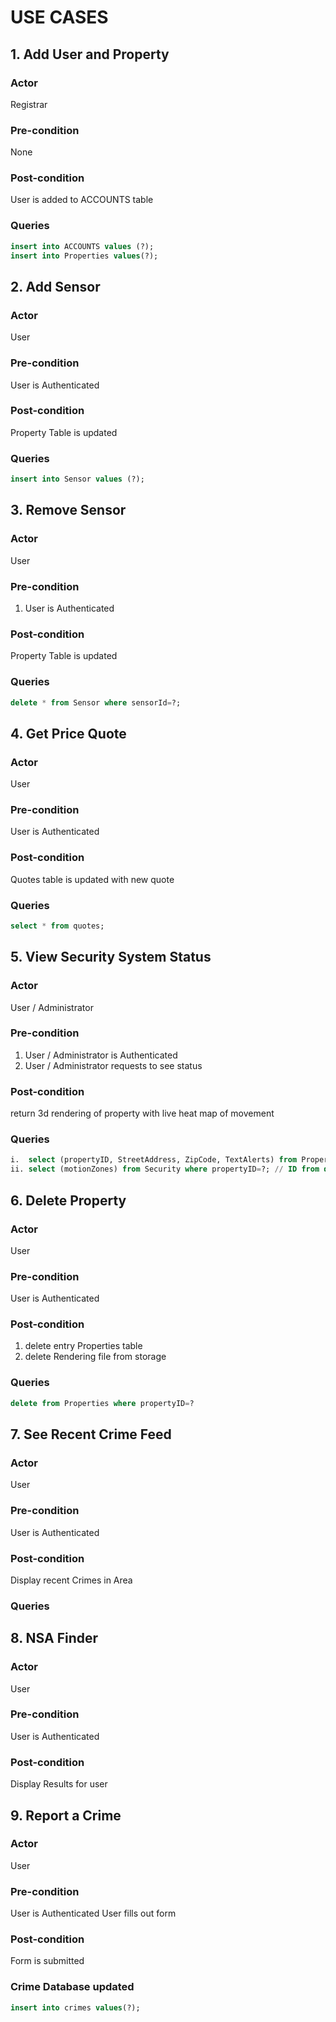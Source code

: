 # USE CASES

## 1. Add User and Property

### Actor

Registrar

### Pre-condition

None

### Post-condition

User is added to ACCOUNTS table

### Queries

```SQL
insert into ACCOUNTS values (?);
insert into Properties values(?);
```

## 2. Add Sensor

### Actor

User

### Pre-condition

User is Authenticated

### Post-condition

Property Table is updated

### Queries

```SQL
insert into Sensor values (?);
```

## 3. Remove Sensor

### Actor

User

### Pre-condition

1. User is Authenticated

### Post-condition

Property Table is updated

### Queries

```SQL
delete * from Sensor where sensorId=?;
```

## 4. Get Price Quote

### Actor

User

### Pre-condition

User is Authenticated

### Post-condition

Quotes table is updated with new quote

### Queries

```SQL
select * from quotes;
```


## 5. View Security System Status

### Actor

User / Administrator

### Pre-condition

1. User / Administrator is Authenticated
2. User / Administrator requests to see status

### Post-condition

return 3d rendering of property with live heat map of movement

### Queries

```SQL
i.  select (propertyID, StreetAddress, ZipCode, TextAlerts) from Properties where `AssociatedAccountID`=?;
ii. select (motionZones) from Security where propertyID=?; // ID from query i
```

## 6. Delete Property

### Actor

User

### Pre-condition

User is Authenticated

### Post-condition

1. delete entry Properties table
2. delete Rendering file from storage

### Queries

```SQL
delete from Properties where propertyID=?
```

## 7. See Recent Crime Feed

### Actor

User

### Pre-condition

User is Authenticated

### Post-condition

Display recent Crimes in Area

### Queries


## 8. NSA Finder

### Actor

User

### Pre-condition

User is Authenticated

### Post-condition

Display Results for user

## 9. Report a Crime

### Actor

User

### Pre-condition

User is Authenticated
User fills out form

### Post-condition

Form is submitted

### Crime Database updated

```SQL
insert into crimes values(?);
```